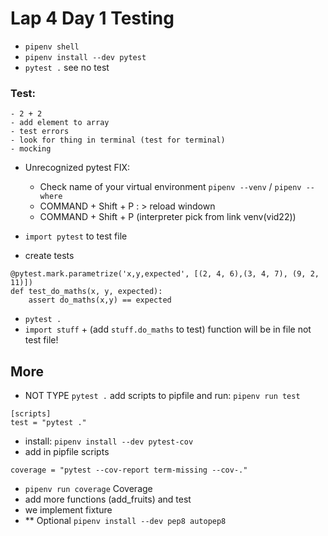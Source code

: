 # Lap 4 Day 1 Testing 

- `pipenv shell`
- `pipenv install --dev pytest`
- `pytest .` see no test
### Test: 
    - 2 + 2
    - add element to array
    - test errors
    - look for thing in terminal (test for terminal)
    - mocking
- Unrecognized pytest FIX:
    - Check name of your virtual environment `pipenv --venv` / `pipenv --where`
    - COMMAND + Shift + P : > reload windown
    - COMMAND + Shift + P (interpreter pick from link venv(vid22))

- `import pytest` to test file
- create tests 
```
@pytest.mark.parametrize('x,y,expected', [(2, 4, 6),(3, 4, 7), (9, 2, 11)])
def test_do_maths(x, y, expected):
    assert do_maths(x,y) == expected
```
- `pytest .`
- `import stuff` + (add `stuff.do_maths` to test) function will be in file not test file!

## More
- NOT TYPE `pytest .`
add scripts to pipfile and run: `pipenv run test`
```
[scripts]
test = "pytest ."
```

- install: `pipenv install --dev pytest-cov`
- add in pipfile scripts
```
coverage = "pytest --cov-report term-missing --cov-."
```

- `pipenv run coverage` Coverage
- add more functions (add_fruits) and test
- we implement fixture 
- ** Optional `pipenv install --dev pep8 autopep8`
